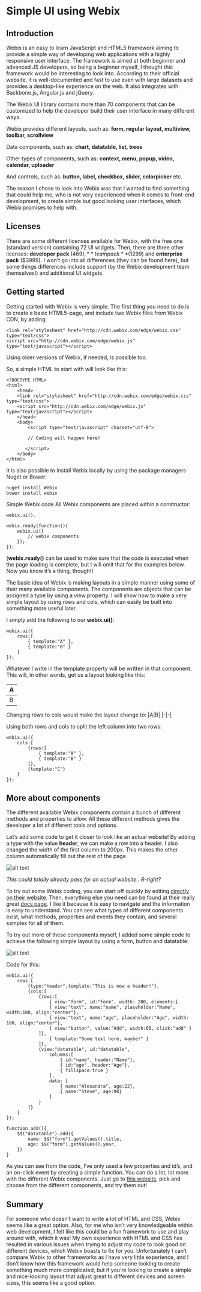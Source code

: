 # Simple UI using Webix
## Introduction
Webix is an easy to learn JavaScript and HTML5 framework aiming to provide a simple way of developing web applications with a highly responsive user interface. The framework is aimed at both beginner and advanced JS developers, so being a beginner myself, I thought this framework would be interesting to look into. 
According to their official website, it is well-documented and fast to use even with large datasets and provides a desktop-like experience on the web. It also integrates with Backbone.js, Angular.js and jQuery.

The Webix UI library contains more than 70 components that can be customized to help the developer build their user interface in many different ways. 

Webix provides different layouts, such as:
**form, regular layout, multiview, toolbar, scrollview**

Data components, such as:
**chart, datatable, list, trees**

Other types of components, such as:
**context, menu, popup, video, calendar, uploader**

And controls, such as:
**button, label, checkbox, slider, colorpicker**
etc.

The reason I chose to look into Webix was that I wanted to find something that could help me, who is not very experienced when it comes to front-end development, to create simple but good looking user interfaces, which Webix promises to help with.

## Licenses
There are some different licenses available for Webix, with the free one (standard version) containing 72 UI widgets. Then, there are three other licenses: **developer pack** ($469), **team pack** ($1299) and **enterprise pack** ($3999). I won’t go into all differences (they can be found here), but some things differences include support (by the Webix development team themselves!) and additional UI widgets.

## Getting started

Getting started with Webix is very simple. The first thing you need to do is to create a basic HTML5-page, and include two Webix files from Webix CDN, by adding:

```
<link rel="stylesheet" href="http://cdn.webix.com/edge/webix.css" type="text/css"> 
<script src="http://cdn.webix.com/edge/webix.js" type="text/javascript"></script>  
```

Using older versions of Webix, if needed, is possible too.

So, a simple HTML to start with will look like this:

```
<!DOCTYPE HTML>
<html>
    <head>
    <link rel="stylesheet" href="http://cdn.webix.com/edge/webix.css" type="text/css"> 
    <script src="http://cdn.webix.com/edge/webix.js" type="text/javascript"></script>  
    </head>
    <body>
        <script type="text/javascript" charset="utf-8">
 
        // Coding will happen here!

       </script>
    </body>
</html>
```

It is also possible to install Webix locally by using the package managers Nuget or Bower:
```
nuget install Webix
bower install webix
```

Simple Webix code
All Webix components are placed within a constructor: 

```
webix.ui().

webix.ready(function(){
    webix.ui({
        // webix components
    });
});
```


(**webix.ready()** can be used to make sure that the code is executed when the page loading is complete, but I will omit that for the examples below. Now you know it’s a thing, though!)

The basic idea of Webix is making layouts in a simple manner using some of their many available components. The components are objects that can be assigned a type by using a view property. I will show how to make a very simple layout by using rows and cols, which can easily be built into something more useful later.

I simply add the following to our **webix.ui()**:

```
webix.ui({
    rows:[
		{ template:"A" },
		{ template:"B" }
	]
});
```

Whatever I write in the template property will be written in that component.
This will, in other words, get us a layout looking like this:

|A|
|-
|B|

Changing rows to cols would make the layout change to:
|A|B|
|-|-|

Using both rows and cols to split the left column into two rows:
```
webix.ui({
	cols:[
		{rows:[
			{ template:"A" },
			{ template:"B" }
		]},
		{template:"C"}
	]
});
```


## More about components
The different available Webix components contain a bunch of different methods and properties to allow. All these different methods gives the developer a lot of different tools and options.

Let’s add some code to get it closer to look like an actual website!
By adding a type with the value **header**, we can make a row into a header. I also changed the width of the first column to 200px. This makes the other column automatically fill out the rest of the page.

![alt text](http://i.imgur.com/JZVR5gx.png "Amazing website")

*This could totally already pass for an actual website.. R-right?*

To try out some Webix coding, you can start off quickly by editing [directly on their website](http://webix.com/snippet/). Then, everything else you need can be found at their really great [docs page](http://docs.webix.com/). I like it because it is easy to navigate and the information is easy to understand. You can see what types of different components exist, what methods, properties and events they contain, and several samples for all of them.

To try out more of these components myself, I added some simple code to achieve the following simple layout by using a form, button and datatable:

![alt text](http://i.imgur.com/Tj9OHvg.png "Even more amazing website!")

Code for this:

```
webix.ui({
	rows:[
		{type:"header",template:"This is now a header!"},
		{cols:[
			{rows:[
				{ view:"form", id:"form", width: 200, elements:[
				{ view:"text", name:"name", placeholder:"Name", width:180, align:"center"},  
				{ view:"text", name:"age", placeholder:"Age", width: 180, align:"center"},
				{ view:"button", value:"Add", width:60, click:"add" }
			]},
				{ template:"Some text here, maybe!" }
			]},
			{view:"datatable", id:"datatable",
				columns:[
					{ id:"name", header:"Name"},
					{ id:"age", header:"Age"},
					{ fillspace:true }
				],
				data: [
					{ name:"Alexandra", age:22},
					{ name:"Steve", age:98}
				]
			}	
		]}
	]
});

function add(){
	$$("datatable").add({
		name: $$("form").getValues().title,
		age: $$("form").getValues().year,
	})
}	
```

As you can see from the code, I’ve only used a few properties and id’s, and an on-click event by creating a simple function. You can do a lot, lot more with the different Webix components. Just go to [this website](http://docs.webix.com/desktop__components.html), pick and choose from the different components, and try them out!

## Summary
For someone who doesn’t want to write a lot of HTML and CSS, Webix seems like a great option. Also, for me who isn’t very knowledgeable within web development, I felt like this could be a fun framework to use and play around with, which it was! My own experience with HTML and CSS has resulted in various issues when trying to adjust my code to look good on different devices, which Webix boasts to fix for you. Unfortunately I can’t compare Webix to other frameworks as I have very little experience, and I don’t know how this framework would help someone looking to create something much more complicated, but if you’re looking to create a simple and nice-looking layout that adjust great to different devices and screen sizes, this seems like a good option.

